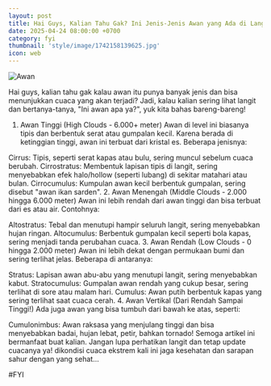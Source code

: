 ```yaml
---
layout: post
title: Hai Guys, Kalian Tahu Gak? Ini Jenis-Jenis Awan yang Ada di Langit!
date: 2025-04-24 08:00:00 +0700
category: fyi
thumbnail: 'style/image/1742158139625.jpg'
icon: web
---
```


![Awan](https://blogger.googleusercontent.com/img/a/AVvXsEiy6dNJ_PdYrtusnrYKsrx7FB-EK4T1C4izz3M3mFmXHs1f_cr6FhMZ2E4w8yyuTtPDpkdZps3XHZY3WRIPaTxrRKUFdmf039FtFU3yeO851g3h7ga8VJWGTDtIVjhO4ZYI3eu9nOFTBDroAh3LN_P3tbYRNdqqbKjwBOoacsvUhXIxOywL5sjF4jiP_zo=rw) 



Hai guys, kalian tahu gak kalau awan itu punya banyak jenis dan bisa menunjukkan cuaca yang akan terjadi? Jadi, kalau kalian sering lihat langit dan bertanya-tanya, "Ini awan apa ya?", yuk kita bahas bareng-bareng!

1. Awan Tinggi (High Clouds - 6.000+ meter)
Awan di level ini biasanya tipis dan berbentuk serat atau gumpalan kecil. Karena berada di ketinggian tinggi, awan ini terbuat dari kristal es. Beberapa jenisnya:

Cirrus: Tipis, seperti serat kapas atau bulu, sering muncul sebelum cuaca berubah.
Cirrostratus: Membentuk lapisan tipis di langit, sering menyebabkan efek halo/hollow (seperti lubang) di sekitar matahari atau bulan.
Cirrocumulus: Kumpulan awan kecil berbentuk gumpalan, sering disebut "awan ikan sarden".
2. Awan Menengah (Middle Clouds - 2.000 hingga 6.000 meter)
Awan ini lebih rendah dari awan tinggi dan bisa terbuat dari es atau air. Contohnya:

Altostratus: Tebal dan menutupi hampir seluruh langit, sering menyebabkan hujan ringan.
Altocumulus: Berbentuk gumpalan kecil seperti bola kapas, sering menjadi tanda perubahan cuaca.
3. Awan Rendah (Low Clouds - 0 hingga 2.000 meter)
Awan ini lebih dekat dengan permukaan bumi dan sering terlihat jelas. Beberapa di antaranya:

Stratus: Lapisan awan abu-abu yang menutupi langit, sering menyebabkan kabut.
Stratocumulus: Gumpalan awan rendah yang cukup besar, sering terlihat di sore atau malam hari.
Cumulus: Awan putih berbentuk kapas yang sering terlihat saat cuaca cerah.
4. Awan Vertikal (Dari Rendah Sampai Tinggi!)
Ada juga awan yang bisa tumbuh dari bawah ke atas, seperti:

Cumulonimbus: Awan raksasa yang menjulang tinggi dan bisa menyebabkan badai, hujan lebat, petir, bahkan tornado!
Semoga artikel ini bermanfaat buat kalian. Jangan lupa perhatikan langit dan tetap update cuacanya ya! dikondisi cuaca ekstrem kali ini jaga kesehatan dan sarapan sahur dengan yang sehat... 

#FYI
